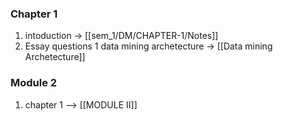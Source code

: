 ### Chapter 1  
1. intoduction -> [[sem_1/DM/CHAPTER-1/Notes]]
2. Essay questions 1 data mining archetecture -> [[Data mining Archetecture]]

### Module 2
1. chapter 1 --> [[MODULE II]]